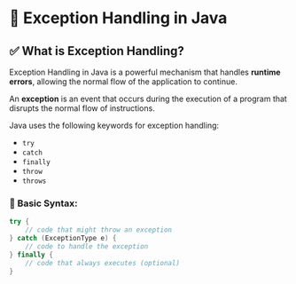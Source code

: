 # 🌟 Exception Handling in Java

## ✅ What is Exception Handling?

Exception Handling in Java is a powerful mechanism that handles **runtime errors**, allowing the normal flow of the application to continue.

An **exception** is an event that occurs during the execution of a program that disrupts the normal flow of instructions.

Java uses the following keywords for exception handling:
- `try`
- `catch`
- `finally`
- `throw`
- `throws`

### 🔹 Basic Syntax:

```java
try {
    // code that might throw an exception
} catch (ExceptionType e) {
    // code to handle the exception
} finally {
    // code that always executes (optional)
}
